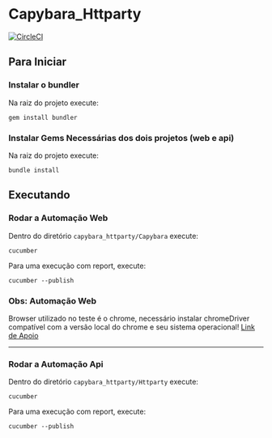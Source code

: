# Capybara_Httparty
[![CircleCI](https://dl.circleci.com/status-badge/img/gh/DarlingL/Capybara_Httparty/tree/main.svg?style=svg)](https://dl.circleci.com/status-badge/redirect/gh/DarlingL/Capybara_Httparty/tree/main)


## Para Iniciar ##


### Instalar o bundler ###
Na raiz do projeto execute:
```shell
gem install bundler
```

### Instalar Gems Necessárias dos dois projetos (web e api)  ###
Na raiz do projeto execute:
```shell
bundle install
```

## Executando ##

### Rodar a Automação Web ###
Dentro do diretório `capybara_httparty/Capybara` execute:
```shell
cucumber 
```
Para uma execução com report, execute:
```shell
cucumber --publish
```

### Obs: Automação Web ###
Browser utilizado no teste é o chrome, necessário instalar chromeDriver compatível com a versão local do chrome e seu sistema operacional! [Link de Apoio](https://chromedriver.chromium.org/downloads)


______________________________________________________________________________________________________

### Rodar a Automação Api ###
Dentro do diretório `capybara_httparty/Httparty` execute:
```shell
cucumber 
```
Para uma execução com report, execute:
```shell
cucumber --publish
```
